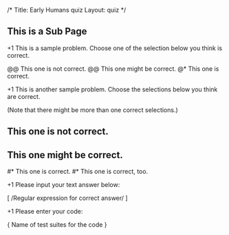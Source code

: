 /*
Title: Early Humans quiz
Layout: quiz
*/

## This is a Sub Page


+1 This is a sample problem.
   Choose one of the selection below you think is correct.

@@ This one is not correct.
@@ This one might be correct.
@* This one is correct.


+1 This is another sample problem.
   Choose the selections below you think are correct.

   (Note that there might be more than one correct selections.)

## This one is not correct.
## This one might be correct.
#* This one is correct.
#* This one is correct, too.


+1 Please input your text answer below:

[ /Regular expression for correct answer/ ]


+1 Please enter your code:

{ Name of test suites for the code }